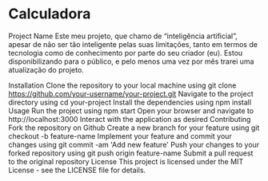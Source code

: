 # Calculadora
Project Name
Este meu projeto, que chamo de “inteligência artificial”, apesar de não ser tão inteligente pelas suas limitações, tanto em termos de tecnologia como de conhecimento por parte do seu criador (eu).
Estou disponibilizando para o público, e pelo menos uma vez por mês trarei uma atualização do projeto.

Installation
Clone the repository to your local machine using git clone https://github.com/your-username/your-project.git
Navigate to the project directory using cd your-project
Install the dependencies using npm install
Usage
Run the project using npm start
Open your browser and navigate to http://localhost:3000
Interact with the application as desired
Contributing
Fork the repository on Github
Create a new branch for your feature using git checkout -b feature-name
Implement your feature and commit your changes using git commit -am 'Add new feature'
Push your changes to your forked repository using git push origin feature-name
Submit a pull request to the original repository
License
This project is licensed under the MIT License - see the LICENSE file for details.
